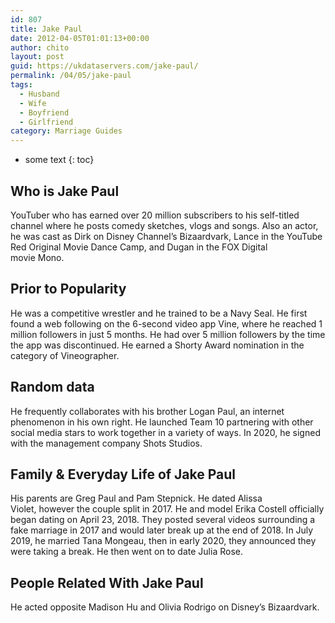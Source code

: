 ```yaml
---
id: 807
title: Jake Paul
date: 2012-04-05T01:01:13+00:00
author: chito
layout: post
guid: https://ukdataservers.com/jake-paul/
permalink: /04/05/jake-paul
tags:
  - Husband
  - Wife
  - Boyfriend
  - Girlfriend
category: Marriage Guides
---
```


* some text
{: toc}


## Who is  Jake Paul
                  
                  
                  
YouTuber who has earned over 20 million subscribers to his self-titled channel where he posts comedy sketches, vlogs and songs. Also an actor, he was cast as Dirk on Disney Channel&#8217;s Bizaardvark, Lance in the YouTube Red Original Movie Dance Camp, and Dugan in the FOX Digital movie Mono.  
                  
                
                
                
## Prior to Popularity 
                  
                  
                  
He was a competitive wrestler and he trained to be a Navy Seal. He first found a web following on the 6-second video app Vine, where he reached 1 million followers in just 5 months. He had over 5 million followers by the time the app was discontinued. He earned a Shorty Award nomination in the category of Vineographer. 
                  
                
                
                
## Random data 
                  
                  
                  
He frequently collaborates with his brother Logan Paul, an internet phenomenon in his own right. He launched Team 10 partnering with other social media stars to work together in a variety of ways. In 2020, he signed with the management company Shots Studios. 
                  
                
                
                
## Family & Everyday Life of Jake Paul
                  
                  
                  
His parents are Greg Paul and Pam Stepnick. He dated Alissa Violet, however the couple split in 2017. He and model Erika Costell officially began dating on April 23, 2018. They posted several videos surrounding a fake marriage in 2017 and would later break up at the end of 2018. In July 2019, he married Tana Mongeau, then in early 2020, they announced they were taking a break. He then went on to date Julia Rose.
                  
                
                
                
## People Related With  Jake Paul
                  
                  
                  
He acted opposite Madison Hu and Olivia Rodrigo on Disney&#8217;s Bizaardvark.  
                  
                
              
            
          
          
          
    
    
  
